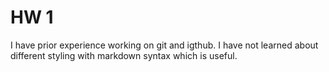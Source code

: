 # HW 1

I have prior experience working on git and igthub. I have not learned about different styling with markdown syntax which is useful.
